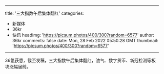 
---
title: '三大指数午后集体翻红'
categories: 
 - 新媒体
 - 36kr
 - 快讯
headimg: 'https://picsum.photos/400/300?random=6577'
author: 36kr
comments: false
date: Mon, 28 Feb 2022 05:50:28 GMT
thumbnail: 'https://picsum.photos/400/300?random=6577'
---

<div>   
36氪获悉，截至发稿，三大指数午后集体翻红，油气、数字货币、新冠检测等板块涨幅居前。  
</div>
            